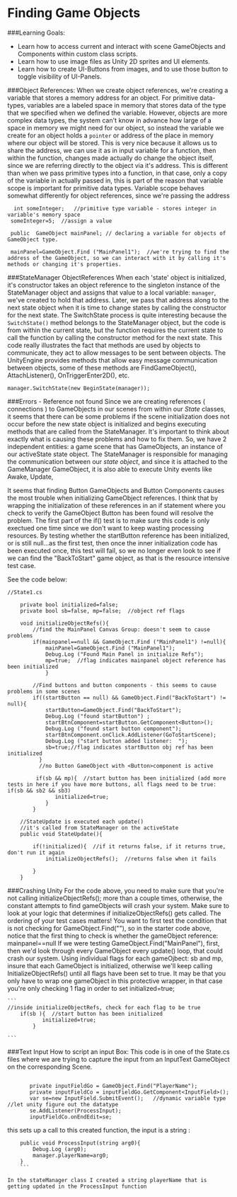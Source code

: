 # Finding Game Objects


###Learning Goals:
- Learn how to access current and interact with scene GameObjects and Components within custom class scripts.
- Learn how to use image files as Unity 2D sprites and UI elements.
- Learn how to create UI-Buttons from images, and to use those button to toggle visibility of UI-Panels.

###Object References: 
When we create object references, we're creating a variable that stores a memory address for an object.  For primitive data-types, variables are a labeled space in memory that stores data of the type that we specified when we defined the variable.  However, objects are more complex data types, the system can't know in advance how large of a space in memory we might need for our object, so instead the variable we create for an object holds a ``pointer`` or address of the place in memory where our object will be stored.  This is very nice because it allows us to share the address, we can use it as in input variable for a function, then within the function, changes made actually do change the object itself, since we are referring directly to the object via it's address.  This is different than when we pass primitive types into a function, in that case, only a copy of the variable in actually passed in, this is part of the reason that variable scope is important for primitive data types.  Variable scope behaves somewhat  differently for object references, since we're passing the address

   ```
     int someInteger;   //primitive type variable - stores integer in variable's memory space
    someInteger=5;  //assign a value

    public  GameObject mainPanel; // declaring a variable for objects of GameObject type.

    mainPanel=GameObject.Find ("MainPanel1");  //we're trying to find the address of the GameObject, so we can interact with it by calling it's methods or changing it's properties.  

   ```
###StateManager ObjectReferences
When each 'state' object is initialized, it's constructor takes an object reference to the singleton instance of the StateManager object and assigns that value to a local variable: `manager`, we've created to hold that address. Later, we pass that address along to the next state object when it is time to change states by calling the constructor for the next state.  The SwitchState process is quite interesting because the `SwitchState()` method belongs to the StateManager object, but the code is from within the current state, but the function requires the current state to call the function by calling the constructor method for the next state.  This code really illustrates the fact that methods are used by objects to communicate, they act to allow messages to be sent between objects. 
The UnityEngine provides methods that allow easy message communication between objects, some of these methods are FindGameObject(), AttachListener(), OnTriggerEnter2D(), etc.

```
manager.SwitchState(new BeginState(manager));
```

###Errors - Reference not found
Since we are creating references ( connections ) to GameObjects in our scenes from within our *State* classes, it seems that there can be some problems if the scene initialization does not occur before the new state object is initialized and begins executing methods that are called from the StateManager.  It's important to think about exactly what is causing these problems and how to fix them.  So, we have 2 independent entities:  a game scene that has GameObjects, an instance of our activeState state object.  The StateManager is responsible for managing the communication between our *state object*, and since it is attached to the GameManager GameObject, it is also able to execute Unity events like Awake, Update,  


It seems that finding Button GameObjects and Button Components causes the most trouble when initializing GameObject references.  I think that by wrapping the initialization of these references in an if statement where you check to verify the GameObject Button has been found will resolve the problem. The first part of the if() test is to make sure this code is only exectued one time since we don't want to keep wasting processing resources. By testing whether the startButton reference has been initialized, or is still null...as the first test, then once the inner initialization code has been executed once, this test will fail, so we no longer even look to see if we can find the "BackToStart" game object, as that is the resource intensive test case. 

See the code below:

```
//State1.cs
    
    private bool initialized=false;
	private bool sb=false, mp=false;  //object ref flags

	void initializeObjectRefs(){ 
	    //find the MainPanel Canvas Group: doesn't seem to cause problems
		if(mainpanel==null && GameObject.Find ("MainPanel1") !=null){
		    mainPanel=GameObject.Find ("MainPanel1");
		    Debug.Log ("Found Main Panel in initialize Refs");
		    mp=true;  //flag indicates mainpanel object reference has been initialized
		    }
		
		//Find buttons and button components - this seems to cause problems in some scenes
		if((startButton == null) && GameObject.Find("BackToStart") != null){ 
			startButton=GameObject.Find("BackToStart");
			Debug.Log ("found startButton")	;
			startBtnComponent=startButton.GetComponent<Button>();
			Debug.Log ("found start button component");
			startBtnComponent.onClick.AddListener(GoToStartScene);
			Debug.Log ("start button added listener:  ");
			sb=true;//flag indicates startButton obj ref has been initialized
		  }  
		  //no Button GameObject with <Button>component is active
		
		 if(sb && mp){  //start button has been initialized (add more tests in here if you have more buttons, all flags need to be true:  if(sb && sb2 && sb3)
	           initialized=true;
	        }
		}
		
	//StateUpdate is executed each update() 
	//it's called from StateManager on the activeState
	public void StateUpdate(){  
	    
	    if(!initialized){  //if it returns false, if it returns true, don't run it again
	        initializeObjectRefs();  //returns false when it fails
	       
	    }	
	}
```	

###Crashing Unity
For the code above, you need to make sure that you're not calling initializeObjectRefs(); more than a couple times, otherwise, the constant attempts to find gameObjects will crash your system.  Make sure to look at your logic that determines if initializeObjectRefs() gets called.  The ordering of your test cases matters! You want to first test the condition that is not checking for GameObject.Find(""), so in the starter code above, notice that the first thing to check is whether the gameObject reference: mainpanel==null  If we were testing GameObject.Find("MainPanel"), first, then we'd look through every GameObject every update() loop, that could crash our system.    Using individual flags for each gameOjbect: sb and mp, insure that each GameObject is initialized, otherwise we'll keep calling InitializeObjectRefs() until all flags have been set to true.  It may be that you only have to wrap one gameObject in this protective wrapper, in that case you're only checking 1 flag in order to set initialized=true;

	``` 
	//inside initializeObjectRefs, check for each flag to be true
	    if(sb ){  //start button has been initialized
	           initialized=true;
	        }
		
	```
	

###Text Input
How to script an input Box:  This code is in one of the State.cs files where we are trying to capture the input from an InputText GameObject on the corresponding Scene.

```
	   
	   private inputFieldGo = GameObject.Find("PlayerName");
	   private inputFieldCo = inputFieldGo.GetComponent<InputField>();
	   var se=new InputField.SubmitEvent();   //dynamic variable type //let unity figure out the datatype
	   se.AddListener(ProcessInput);
	   inputFieldCo.onEndEdit=se;
```	

this sets up a call to this created function, the input is a string :
```
    public void ProcessInput(string arg0){
        Debug.Log (arg0);
        manager.playerName=arg0;
    }
    ```

In the stateManager class I created a string playerName that is getting updated in the ProcessInput function 


